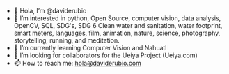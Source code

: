 - 👋 Hola, I’m @daviderubio
- 👀 I’m interested in python, Open Source, computer vision, data analysis, OpenCV, SQL, SDG's, SDG 6 Clean water and sanitation, water footprint, smart meters, languages, film, animation, nature, science, photography, storytelling, running, and meditation.
- 🌱 I’m currently learning Computer Vision and Nahuatl
- 👀 I’m looking for collaborators for the Ueiya Project (Ueiya.com)
- 📫 How to reach me: hola@daviderubio.com

<!---
daviderubio/daviderubio is a ✨ special ✨ repository because its `README.md` (this file) appears on your GitHub profile.
You can click the Preview link to take a look at your changes.
--->
